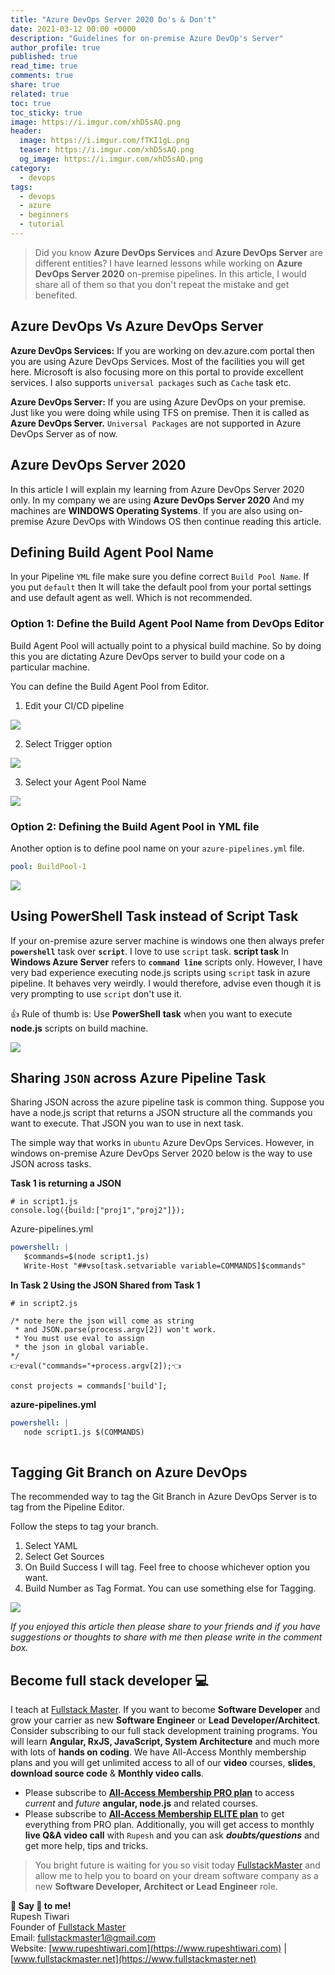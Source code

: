 ```yaml
---
title: "Azure DevOps Server 2020 Do's & Don't"
date: 2021-03-12 00:00 +0000
description: "Guidelines for on-premise Azure DevOp's Server"
author_profile: true
published: true
read_time: true
comments: true
share: true
related: true
toc: true
toc_sticky: true
image: https://i.imgur.com/xhD5sAQ.png
header:
  image: https://i.imgur.com/fTKI1gL.png
  teaser: https://i.imgur.com/xhD5sAQ.png
  og_image: https://i.imgur.com/xhD5sAQ.png
category:
  - devops
tags:
  - devops
  - azure
  - beginners
  - tutorial
---
```


>Did you know **Azure DevOps Services** and **Azure DevOps Server** are different entities? I have learned lessons while working on **Azure DevOps Server 2020** on-premise pipelines. In this article, I would share all of them so that you don't repeat the mistake and get benefited. 

## Azure DevOps Vs Azure DevOps Server    

**Azure DevOps Services:**
If you are working on dev.azure.com portal then you are using Azure DevOps Services. Most of the facilities you will get here. Microsoft is also focusing more on this portal to provide excellent services. I also supports `universal packages` such as `Cache` task etc. 

**Azure DevOps Server:** 
If you are using Azure DevOps on your premise. Just like you were doing while using TFS on premise. Then it is called as **Azure DevOps Server.** `Universal Packages` are not supported in Azure DevOps Server as of now. 

## Azure DevOps Server 2020

In this article I will explain my learning from  Azure DevOps Server 2020 only. In my company we are using  **Azure DevOps Server 2020** 
And my machines are **WINDOWS Operating Systems**. If you are also using on-premise Azure DevOps with Windows OS then continue reading this article. 

## Defining Build Agent Pool Name

In your Pipeline `YML` file make sure you define correct `Build Pool Name`. If you put `default` then It will take the default pool from your portal settings and use default agent as well. Which is not recommended. 

### Option 1: Define the Build Agent Pool Name from DevOps Editor 
Build Agent Pool will actually point to a physical build machine. So by doing this you are dictating Azure DevOps server to build your code on a particular machine. 

You can define the Build Agent Pool from Editor. 

1. Edit your CI/CD pipeline

![](https://i.imgur.com/eAF7jnv.png)

2. Select Trigger option

![](https://i.imgur.com/7Cd5FQR.png)

3. Select your Agent Pool Name

![](https://i.imgur.com/Af0lT0T.png)


### Option 2: Defining the Build Agent Pool in YML file

Another option is to define pool name on your `azure-pipelines.yml` file.

```yml
pool: BuildPool-1
```
![](https://i.imgur.com/ZNKh8Im.png)


## Using PowerShell Task instead of Script Task 

If your on-premise azure server machine is windows one then always prefer **`powershell`** task over **`script`**. I love to use `script` task. **script task** In **Windows Azure Server** refers to **`command line`** scripts only. However, I have very bad experience executing node.js scripts using `script` task in azure pipeline. It behaves very weirdly. I would therefore, advise even though it is very prompting to use `script` don't use it. 

👍 Rule of thumb is: Use **PowerShell** **task** when you want to execute **node.js** scripts on build machine. 

![](https://i.imgur.com/BGqlTRc.png)


## Sharing `JSON` across Azure Pipeline Task 

Sharing JSON across the azure pipeline task is common thing. Suppose you have a node.js script that returns a JSON structure all the commands you want to execute. That JSON you wan to use in next task. 

The simple way that works in `ubuntu` Azure DevOps Services. However, in windows on-premise Azure DevOps Server 2020 below is the way to use JSON across tasks. 

**Task 1 is returning a JSON** 
```javascript=
# in script1.js
console.log({build:["proj1","proj2"]});
```
Azure-pipelines.yml
```yaml
powershell: |
   $commands=$(node script1.js)
   Write-Host "##vso[task.setvariable variable=COMMANDS]$commands"
```

**In Task 2 Using the JSON Shared from Task 1**

```javascript=
# in script2.js

/* note here the json will come as string
 * and JSON.parse(process.argv[2]) won't work. 
 * You must use eval to assign 
 * the json in global variable. 
*/
👉eval("commands="+process.argv[2]);👈

const projects = commands['build'];

```
**azure-pipelines.yml**
```yaml
powershell: |
   node script1.js $(COMMANDS)
   
```

## Tagging Git Branch on Azure DevOps 

The recommended way to tag the Git Branch in Azure DevOps Server is to tag from the Pipeline Editor. 

Follow the steps to tag your branch.
1. Select YAML 
2. Select Get Sources
3. On Build Success I will tag. Feel free to choose whichever option you want. 
4. Build Number as Tag Format. You can use something else for Tagging.

![](https://i.imgur.com/2iEVkYn.png)




*If you enjoyed this article then please share to your friends and if you have suggestions or thoughts to share with me then please write in the comment box.*

## Become full stack developer 💻

I teach at [Fullstack Master](https://www.fullstackmaster.net). If you want to become **Software Developer** and grow your carrier as new **Software Engineer** or **Lead Developer/Architect**. Consider subscribing to our full stack development training programs. You will learn **Angular, RxJS, JavaScript, System Architecture** and much more with lots of **hands on coding**. We have All-Access Monthly membership plans and you will get unlimited access to all of our **video** courses, **slides**, **download source code** & **Monthly video calls**.

- Please subscribe to **[All-Access Membership PRO plan](https://www.fullstackmaster.net/pro)** to access *current* and *future* **angular, node.js** and related courses.
- Please subscribe to **[All-Access Membership ELITE plan](https://www.fullstackmaster.net/elite)** to get everything from PRO plan. Additionally, you will get access to monthly **live Q&A video call** with `Rupesh` and you can ask ***doubts/questions*** and get more help, tips and tricks.

> You bright future is waiting for you so visit today [FullstackMaster](www.fullstackmaster.net) and allow me to help you to board on your dream software company as a new **Software Developer, Architect or Lead Engineer** role.

**💖 Say 👋 to me!** 
<br>Rupesh Tiwari
<br>Founder of [Fullstack Master](https://www.fullstackmaster.net)
<br>Email: <a href="mailto:fullstackmaster1@gmail.com?subject=Hi">fullstackmaster1@gmail.com</a> 
<br>Website: [www.rupeshtiwari.com](https://www.rupeshtiwari.com) | [www.fullstackmaster.net](https://www.fullstackmaster.net)